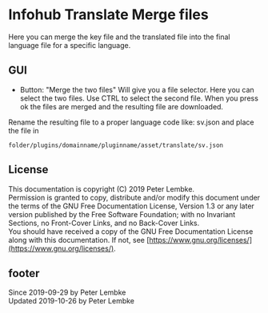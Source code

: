 # Infohub Translate Merge files
Here you can merge the key file and the translated file into the final language file for a specific language. 

## GUI
* Button: "Merge the two files"
Will give you a file selector. Here you can select the two files. Use CTRL to select the second file.
When you press ok the files are merged and the resulting file are downloaded.

Rename the resulting file to a proper language code like: sv.json and place the file in
```
folder/plugins/domainname/pluginname/asset/translate/sv.json
```

## License
This documentation is copyright (C) 2019 Peter Lembke.  
Permission is granted to copy, distribute and/or modify this document under the terms of the GNU Free Documentation License, Version 1.3 or any later version published by the Free Software Foundation; with no Invariant Sections, no Front-Cover Links, and no Back-Cover Links.  
You should have received a copy of the GNU Free Documentation License along with this documentation. If not, see [https://www.gnu.org/licenses/](https://www.gnu.org/licenses/).

## footer
Since 2019-09-29 by Peter Lembke  
Updated 2019-10-26 by Peter Lembke

